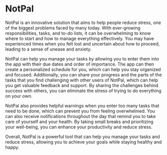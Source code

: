 # NotPal
NotPal is an innovative solution that aims to help people reduce stress, one of the biggest problems faced by many today. With ever-growing responsibilities, tasks, and to-do lists, it can be overwhelming to know where to start and how to manage everything effectively. You may have experienced times when you felt lost and uncertain about how to proceed, leading to a sense of unease and anxiety.

NotPal can help you manage your tasks by allowing you to enter them into the app with their due dates and order of importance. The app can then create a personalized schedule for you, which can help you stay organized and focused. Additionally, you can share your progress and the parts of the tasks that you find challenging with other users of NotPal, which can help you get valuable feedback and support. By sharing the challenges behind success with others, you can eliminate the stress of trying to do everything on your own.

NotPal also provides helpful warnings when you enter too many tasks that need to be done, which can prevent you from feeling overwhelmed. You can also receive notifications throughout the day that remind you to take care of yourself and your health. By taking small breaks and prioritizing your well-being, you can enhance your productivity and reduce stress.

Overall, NotPal is a powerful tool that can help you manage your tasks and reduce stress, allowing you to achieve your goals while staying healthy and happy.
